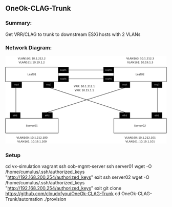 ## OneOk-CLAG-Trunk 

### Summary:

Get VRR/CLAG to trunk to downstream ESXi hosts with 2 VLANs
 
### Network Diagram:

![Network Diagram](https://github.com/Cloudofyou/OneOk-CLAG-Trunk/blob/master/documentation/OneOk-CLAG-Trunk.png)

### Setup

cd vx-simulation
vagrant ssh oob-mgmt-server
ssh server01
wget -O /home/cumulus/.ssh/authorized_keys "http://192.168.200.254/authorized_keys"
exit
ssh server02
wget -O /home/cumulus/.ssh/authorized_keys "http://192.168.200.254/authorized_keys"
exit
git clone https://github.com/cloudofyou/OneOk-CLAG-Trunk
cd OneOk-CLAG-Trunk/automation
./provision
